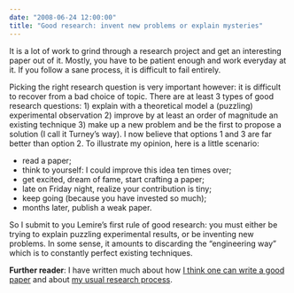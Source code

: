 ```yaml
---
date: "2008-06-24 12:00:00"
title: "Good research: invent new problems or explain mysteries"
---
```




It is a lot of work to grind through a research project and get an interesting paper out of it. Mostly, you have to be patient enough and work everyday at it. If you follow a sane process, it is difficult to fail entirely.

Picking the right research question is very important however: it is difficult to recover from a bad choice of topic. There are at least 3 types of good research questions: 1) explain with a theoretical model a (puzzling) experimental observation 2) improve by at least an order of magnitude an existing technique 3) make up a new problem and be the first to propose a solution (I call it Turney&rsquo;s way).
I now believe that options 1 and 3 are far better than option 2. To illustrate my opinion, here is a little scenario:

- read a paper;
- think to yourself: I could improve this idea ten times over;
- get excited, dream of fame, start crafting a paper;
- late on Friday night, realize your contribution is tiny;
- keep going (because you have invested so much);
- months later, publish a weak paper.


So I submit to you Lemire&rsquo;s first rule of good research: you must either be trying to explain puzzling experimental results, or be inventing new problems. In some sense, it amounts to discarding the &ldquo;engineering way&rdquo; which is to constantly perfect existing techniques.

__Further reader__: I have written much about how [I think one can write a good paper](/lemire/blog/rules-to-write-a-good-research-paper/) and about [my usual research process](/lemire/blog/2007/11/19/my-research-process/).

